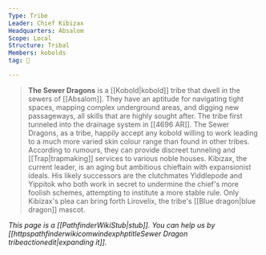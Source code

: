 ```yaml
---
Type: Tribe
Leader: Chief Kibizax
Headquarters: Absalom
Scope: Local
Structure: Tribal
Members: kobolds
tag: 👥

---
```


> **The Sewer Dragons** is a [[Kobold|kobold]] tribe that dwell in the sewers of [[Absalom]]. They have an aptitude for navigating tight spaces, mapping complex underground areas, and digging new passageways, all skills that are highly sought after. The tribe first tunneled into the drainage system in [[4696 AR]].
> The Sewer Dragons, as a tribe, happily accept any kobold willing to work leading to a much more varied skin colour range than found in other tribes.
> According to rumours, they can provide discreet tunneling and [[Trap|trapmaking]] services to various noble houses. Kibizax, the current leader, is an aging but ambitious chieftain with expansionist ideals. His likely successors are the clutchmates Yiddlepode and Yippitok who both work in secret to undermine the chief's more foolish schemes, attempting to institute a more stable rule. Only Kibizax's plea can bring forth Lirovelix, the tribe's [[Blue dragon|blue dragon]] mascot.



*This page is a [[PathfinderWikiStub|stub]]. You can help us by [[httpspathfinderwikicomwindexphptitleSewer Dragon tribeactionedit|expanding it]].*








